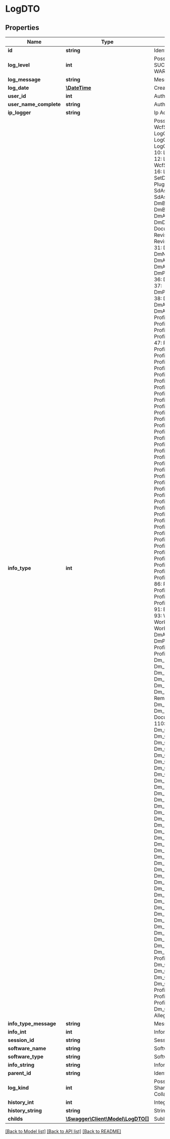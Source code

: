 # LogDTO

## Properties
Name | Type | Description | Notes
------------ | ------------- | ------------- | -------------
**id** | **string** | Identifier | [optional] 
**log_level** | **int** | Possible values:  1: INFORMATION  2: SUCCESSAUDIT  3: FAILUREAUDIT  4: WARNING  5: ERROR | [optional] 
**log_message** | **string** | Message | [optional] 
**log_date** | [**\DateTime**](\DateTime.md) | Creation Date | [optional] 
**user_id** | **int** | Author | [optional] 
**user_name_complete** | **string** | Author Name | [optional] 
**ip_logger** | **string** | Ip Address | [optional] 
**info_type** | **int** | Possible values:  0: Nothing  1: WcfService  2: LogInClient  3: LogOutClient  4: LogInServer  5: LogOutServer  6: LogInSPR  7: LogOutSPR  8: LogInWEB  9: LogOutWEB  10: LogInGeneric  11: LogOutGeneric  12: LogInOCR  13: LogOutOCR  14: WcfServiceDmModuliDelete  15: LogIn  16: LogOut  17: GetDocument  18: SetDocument  19: DmNoteUpdated  20: PluginQueueLogInfo  21: SdAssocDocInserted  22: SdAssocDocDeleted  23: DmBarcodeDeleted  24: DmBarcodeUnMatchProfile  25: DmAllegatiFaxInsertDocument  26: DmDocOpenCheckOut  27: DocumentInsertRelationship  28: RevisioniGetDocument  29: RevisioniDelete  30: DmNpceOutInsert  31: DmNpceOutUpdate  32: DmNpceOutDelete  33: DmAssociazioniInsert  34: DmAllegatiWorkInsert  35: DmProcessDocSetDocumentInEditBuffer  36: DmProcessDocSetDocumentInLine  37: DmProcessDocSetDocumentForProfile  38: DmAllegatiDocInsert  39: DmAllegatiDocUpdate  40: DmAllegatiDocDelete  41: ProfileUpdateProtocollo  42: ProfileDeleted  43: ExternalCall  44: ProfileUndoCheckOut  45: ProfileInserted  46: ProfileLogReaded  47: ProfileUpdate  48: Profile_Field_DocName  49: Profile_Field_Aoo  50: Profile_Field_Numero  51: Profile_Field_DataDoc  52: Profile_Field_Mittente  53: Profile_Field_Destinatario  54: Profile_Field_Cc  55: Profile_Field_CreationDate  56: Profile_Field_Impronta  57: Profile_Field_Device  58: Profile_Field_DataFile  59: Profile_Field_Importante  60: Profile_Field_Revisione  61: Profile_Field_Autore  62: Profile_Field_Protocollo  63: Profile_Field_Anno  64: Profile_Field_Bloccato  65: Profile_Field_Stato  66: Profile_Field_InOut  67: Profile_Field_Scadenza  68: Profile_Field_Flag  69: Profile_Field_WorkFlow  70: Profile_Field_GestRev  71: Profile_Field_EtichettaCd  72: Profile_Field_EtichettaAos  73: Profile_Field_Associazioni  74: Profile_Field_OpenDoc  75: Profile_Field_Allegati  76: Profile_Field_Emergenza  77: Profile_Field_IsAos  78: Profile_Field_EtiReader  79: Profile_Field_ScadAos  80: Profile_Field_Aggiuntivi  81: Profile_Field_DataProt  82: Profile_Field_Compressed  83: ProfileLogMigrated  84: Profile_Field_Originale  85: ProfileSigned  86: ProfileInsertedInFolder  87: ProfileInsertedInFaxOut  88: ProfileInsertedInPratica  89: ProfileInsertedNote  90: LicenseViolated  91: BarcodePrinted  92: WorkflowStarted  93: WorkflowEnded  94: WorkflowEndedForced  95: WorkflowDeleted  96: DmAllegatiDocSignOtpSent  97: DmProfileSignOtpSent  98: ProfileRemovedFromFolder  99: ProfileRemovedFromPratica  100: Dm_Sharing_Insert  101: Dm_Sharing_Update  102: Dm_Sharing_Expiration  103: Dm_Sharing_Read  104: Dm_Sharing_Delete  105: Dm_Sharing_Expiration_NpceOut  106: RemoveDocument  107: Dm_Sharing_Alert  108: Dm_Sharing_MailOut  109: DocumentRemovedFromRelationship  110: DmAssociazioniDelete  111: Dm_Queue_Start  112: Dm_Queue_Change_Progress  113: Dm_Queue_Scheduled  114: Dm_Queue_Terminated  115: Dm_Queue_Cancelled  116: Dm_Queue_Waiting  117: Dm_Queue_Warning  118: Dm_Queue_Info  119: Dm_Instructions_Insert  120: Dm_Instructions_Update  121: Dm_Instructions_Delete  122: Dm_DatiProfilo_Field_Id  123: Dm_DatiProfilo_Field_Valore  124: Dm_DatiProfilo_Field_Contatti  125: Dm_DatiProfilo_Field_Fax  126: Dm_DatiProfilo_Field_Tel  127: Dm_DatiProfilo_Field_Indirizzo  128: Dm_DatiProfilo_Field_Mail  129: Dm_DatiProfilo_Field_Localita  130: Dm_DatiProfilo_Field_Cap  131: Dm_DatiProfilo_Field_Provincia  132: Dm_DatiProfilo_Field_Nazione  133: Dm_DatiProfilo_Field_Contatto  134: Dm_DatiProfilo_Field_Mansione  135: Dm_DatiProfilo_Field_TelNome  136: Dm_DatiProfilo_Field_FaxNome  137: Dm_DatiProfilo_Field_Cell  138: Dm_DatiProfilo_Field_Abitazione  139: Dm_DatiProfilo_Field_Reparto  140: Dm_DatiProfilo_Field_Ufficio  141: Dm_DatiProfilo_Field_Email  142: Dm_DatiProfilo_Field_Riferimento  143: Dm_DatiProfilo_Field_CodFis  144: Dm_DatiProfilo_Field_PartIva  145: Dm_DatiProfilo_Field_Priorita  146: Dm_DatiProfilo_Field_Codice  147: Profile_Field_Senders  148: Dm_Collaboration_Create  149: Dm_Collaboration_ReCollaborate  150: Dm_Collaboration_TakeOff  151: Dm_Collaboration_Delete  152: Profile_Field_DocumentType  153: Profile_Field_Tipo2  154: Profile_Field_Tipo3  155: Dm_Collaboration_Terminate  156: AllegatiDocSigned  157: LogInFailed | [optional] 
**info_type_message** | **string** | Message Type | [optional] 
**info_int** | **int** | Information in integer format | [optional] 
**session_id** | **string** | Session Identifier | [optional] 
**software_name** | **string** | Software Name | [optional] 
**software_type** | **string** | Software Type | [optional] 
**info_string** | **string** | Information in string format | [optional] 
**parent_id** | **string** | Identifier of the reference object | [optional] 
**log_kind** | **int** | Possible values:  0: None  1: Profile  2: Sharing  3: Queue  4: Instruction  5: Collaboration | [optional] 
**history_int** | **int** | Integer for Deleting Rules | [optional] 
**history_string** | **string** | String for Deleting Rules | [optional] 
**childs** | [**\Swagger\Client\Model\LogDTO[]**](LogDTO.md) | Sublevel Items | [optional] 

[[Back to Model list]](../README.md#documentation-for-models) [[Back to API list]](../README.md#documentation-for-api-endpoints) [[Back to README]](../README.md)


